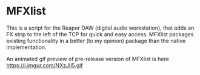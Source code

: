 # MFXlist
This is a script for the Reaper DAW (digital audio workstation), that adds an FX strip to the left of the TCP for quick and easy access. MFXlist packages existing functionality in a better (to my opinion) package than the native implementation.

An animated gif preview of pre-release version of MFXlist is here https://i.imgur.com/NXzJIl5.gif

